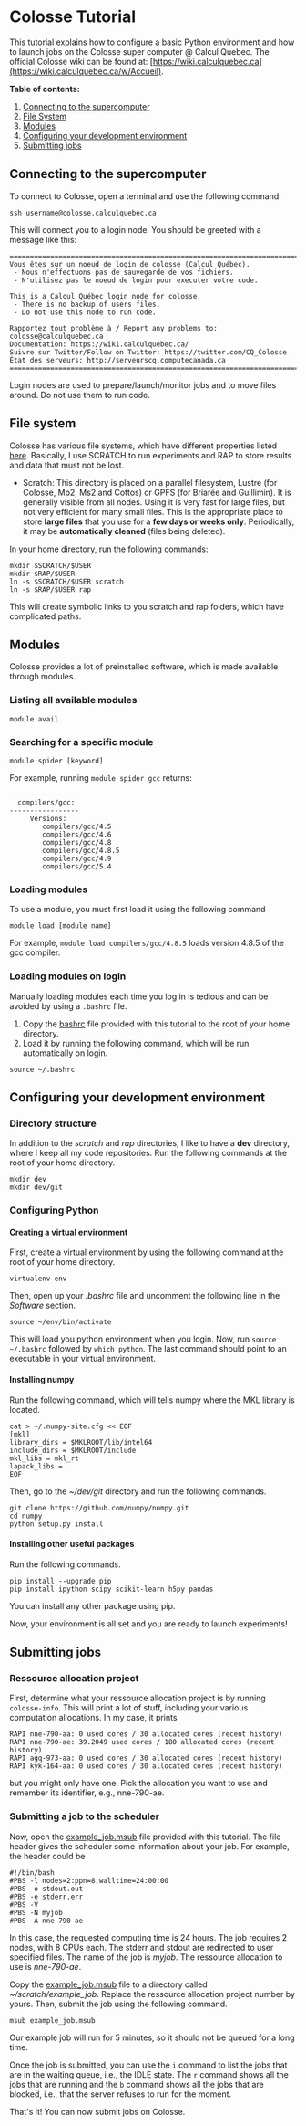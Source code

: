 # Colosse Tutorial

This tutorial explains how to configure a basic Python environment and how to launch jobs on the Colosse super computer @ Calcul Quebec. The official Colosse wiki can be found at: [https://wiki.calculquebec.ca](https://wiki.calculquebec.ca/w/Accueil).

**Table of contents:**
1. [Connecting to the supercomputer](#connecting-to-the-supercomputer)
2. [File System](#file-system)
3. [Modules](#modules)
4. [Configuring your development environment](#configuring-your-development-environment)
5. [Submitting jobs](#submitting-jobs)

## Connecting to the supercomputer

To connect to Colosse, open a terminal and use the following command.
```
ssh username@colosse.calculquebec.ca
```
This will connect you to a login node. You should be greeted with a message like this:
```
===========================================================================
Vous êtes sur un noeud de login de colosse (Calcul Québec).
 - Nous n'effectuons pas de sauvegarde de vos fichiers.
 - N'utilisez pas le noeud de login pour executer votre code.

This is a Calcul Québec login node for colosse.
 - There is no backup of users files.
 - Do not use this node to run code.

Rapportez tout problème à / Report any problems to: colosse@calculquebec.ca
Documentation: https://wiki.calculquebec.ca/
Suivre sur Twitter/Follow on Twitter: https://twitter.com/CQ_Colosse
État des serveurs: http://serveurscq.computecanada.ca
===========================================================================
```

Login nodes are used to prepare/launch/monitor jobs and to move files around. Do not use them to run code.

## File system

Colosse has various file systems, which have different properties listed [here](https://wiki.calculquebec.ca/w/Utiliser_l%27espace_de_stockage/en#tab=tab2). Basically, I use SCRATCH to run experiments and RAP to store results and data that must not be lost.

* Scratch: This directory is placed on a parallel filesystem, Lustre (for Colosse, Mp2, Ms2 and Cottos) or GPFS (for Briarée and Guillimin). It is generally visible from all nodes. Using it is very fast for large files, but not very efficient for many small files. This is the appropriate place to store **large files** that you use for a **few days or weeks only**. Periodically, it may be **automatically cleaned** (files being deleted).

In your home directory, run the following commands:
```
mkdir $SCRATCH/$USER
mkdir $RAP/$USER
ln -s $SCRATCH/$USER scratch
ln -s $RAP/$USER rap
```
This will create symbolic links to you scratch and rap folders, which have complicated paths.

## Modules

Colosse provides a lot of preinstalled software, which is made available through modules.

### Listing all available modules
`module avail`

### Searching for a specific module
`module spider [keyword]`

For example, running `module spider gcc` returns:
```
-----------------
  compilers/gcc:
-----------------
     Versions:
        compilers/gcc/4.5
        compilers/gcc/4.6
        compilers/gcc/4.8
        compilers/gcc/4.8.5
        compilers/gcc/4.9
        compilers/gcc/5.4
```

### Loading modules

To use a module, you must first load it using the following command
```
module load [module name]
```

For example, `module load compilers/gcc/4.8.5` loads version 4.8.5 of the gcc compiler.

### Loading modules on login

Manually loading modules each time you log in is tedious and can be avoided by using a `.bashrc` file. 

1. Copy the [bashrc](.bashrc) file provided with this tutorial to the root of your home directory. 
2. Load it by running the following command, which will be run automatically on login.
```
source ~/.bashrc
```

## Configuring your development environment

### Directory structure

In addition to the *scratch* and *rap* directories, I like to have a **dev** directory, where I keep all my code repositories. Run the following commands at the root of your home directory.
```
mkdir dev
mkdir dev/git
```

### Configuring Python

#### Creating a virtual environment

First, create a virtual environment by using the following command at the root of your home directory.
```
virtualenv env
```
Then, open up your *.bashrc* file and uncomment the following line in the *Software* section.
```
source ~/env/bin/activate
```
This will load you python environment when you login. Now, run `source ~/.bashrc` followed by `which python`. The last command should point to an executable in your virtual environment. 

#### Installing numpy

Run the following command, which will tells numpy where the MKL library is located.
```
cat > ~/.numpy-site.cfg << EOF
[mkl]
library_dirs = $MKLROOT/lib/intel64
include_dirs = $MKLROOT/include
mkl_libs = mkl_rt
lapack_libs =
EOF
```

Then, go to the *~/dev/git* directory and run the following commands.
```
git clone https://github.com/numpy/numpy.git
cd numpy
python setup.py install
```

#### Installing other useful packages

Run the following commands.
```
pip install --upgrade pip
pip install ipython scipy scikit-learn h5py pandas
```
You can install any other package using pip.

Now, your environment is all set and you are ready to launch experiments!

## Submitting jobs

### Ressource allocation project

First, determine what your ressource allocation project is by running `colosse-info`. This will print a lot of stuff, including your various computation allocations. In my case, it prints
```
RAPI nne-790-aa: 0 used cores / 30 allocated cores (recent history)
RAPI nne-790-ae: 39.2049 used cores / 180 allocated cores (recent history)
RAPI agq-973-aa: 0 used cores / 30 allocated cores (recent history)
RAPI kyk-164-aa: 0 used cores / 30 allocated cores (recent history)
```
but you might only have one. Pick the allocation you want to use and remember its identifier, e.g., nne-790-ae.

### Submitting a job to the scheduler
Now, open the [example_job.msub](example_job.msub) file provided with this tutorial. The file header gives the scheduler some information about your job. For example, the header could be
```
#!/bin/bash
#PBS -l nodes=2:ppn=8,walltime=24:00:00
#PBS -o stdout.out
#PBS -e stderr.err
#PBS -V
#PBS -N myjob
#PBS -A nne-790-ae
```
In this case, the requested computing time is 24 hours. The job requires 2 nodes, with 8 CPUs each. The stderr and stdout are redirected to user specified files. The name of the job is *myjob*. The ressource allocation to use is *nne-790-ae*.

Copy the [example_job.msub](example_job.msub) file to a directory called *~/scratch/example_job*. Replace the ressource allocation project number by yours. Then, submit the job using the following command.
```
msub example_job.msub
```
Our example job will run for 5 minutes, so it should not be queued for a long time.

Once the job is submitted, you can use the `i` command to list the jobs that are in the waiting queue, i.e., the IDLE state. The `r` command shows all the jobs that are running and the `b` command shows all the jobs that are blocked, i.e., that the server refuses to run for the moment.

That's it! You can now submit jobs on Colosse.
